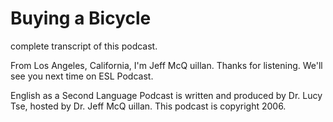 # Buying a Bicycle

complete transcript of this podcast. 

From Los Angeles, California, I'm Jeff McQ uillan.  Thanks for listening.  We'll see you next time on ESL Podcast. 

English as a Second Language Podcast is written and produced by Dr. Lucy Tse, hosted by Dr. Jeff McQ uillan.  This podcast is copyright 2006.

